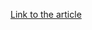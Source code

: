 [Link to the article](https://www.computerweekly.com/news/450302128/Strider-cyber-attack-group-deploying-malware-for-espionage)

